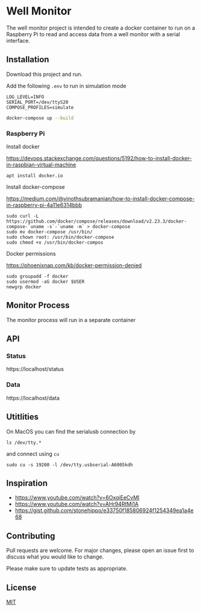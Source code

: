 # Well Monitor

The well monitor project is intended to create a docker container to run on a Raspberry Pi to read and access data from a well monitor with a serial interface.

## Installation

Download this project and run.

Add the following `.env` to run in simulation mode
```
LOG_LEVEL=INFO
SERIAL_PORT=/dev/ttyS20
COMPOSE_PROFILES=simulate
```

```bash
docker-compose up --build
```

### Raspberry Pi

Install docker

https://devops.stackexchange.com/questions/5192/how-to-install-docker-in-raspbian-virtual-machine

```
apt install docker.io
```

Install docker-compose

https://medium.com/@vinothsubramanian/how-to-install-docker-compose-in-raspberry-pi-4a11e6314bbb

```
sudo curl -L https://github.com/docker/compose/releases/download/v2.23.3/docker-compose-`uname -s`-`uname -m` > docker-compose
sudo mv docker-compose /usr/bin/
sudo chown root: /usr/bin/docker-compose
sudo chmod +x /usr/bin/docker-compos
```

Docker permissions

https://phoenixnap.com/kb/docker-permission-denied

```
sudo groupadd -f docker
sudo usermod -aG docker $USER
newgrp docker
```

## Monitor Process

The monitor process will run in a separate container

## API

### Status

https://localhost/status

### Data

https://localhost/data

## Utitlities

On MacOS you can find the serialusb connection by

```
ls /dev/tty.*
```

and connect using `cu`

```
sudo cu -s 19200 -l /dev/tty.usbserial-A6005kdh
```

## Inspiration

- https://www.youtube.com/watch?v=6OxqiEeCvMI
- https://www.youtube.com/watch?v=AHr94RtMj1A
- https://gist.github.com/stonehippo/e33750f185806924f1254349ea1a4e68

## Contributing

Pull requests are welcome. For major changes, please open an issue first
to discuss what you would like to change.

Please make sure to update tests as appropriate.

## License

[MIT](https://choosealicense.com/licenses/mit/)
